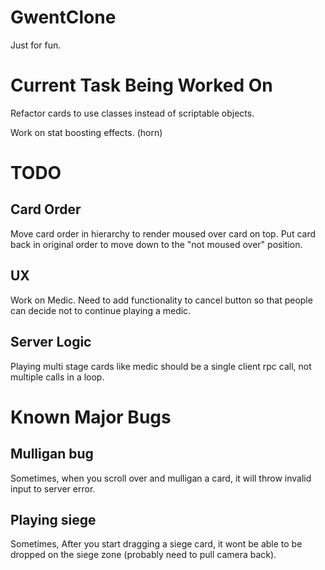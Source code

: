# GwentClone
Just for fun.

# Current Task Being Worked On
Refactor cards to use classes instead of scriptable objects.

Work on stat boosting effects. (horn)

# TODO
## Card Order
Move card order in hierarchy to render moused over card on top. Put card back in original order to move down to the "not moused over" position.
## UX
Work on Medic. Need to add functionality to cancel button so that people can decide not to continue playing a medic.
## Server Logic
Playing multi stage cards like medic should be a single client rpc call, not multiple calls in a loop.

# Known Major Bugs
## Mulligan bug
Sometimes, when you scroll over and mulligan a card, it will throw invalid input to server error.
## Playing siege
Sometimes, After you start dragging a siege card, it wont be able to be dropped on the siege zone (probably need to pull camera back).
